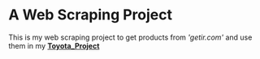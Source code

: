 # A Web Scraping Project

This is my web scraping project to get products from *'getir.com'* and use them in my [**Toyota_Project**](https://github.com/Luieitalian/Toyota_Project)
